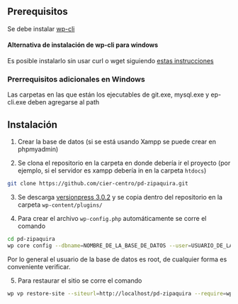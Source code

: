 ## Prerequisitos
Se debe instalar [wp-cli](http://wp-cli.org/)

#### Alternativa de instalación de wp-cli para windows
Es posible instalarlo sin usar curl o wget siguiendo [estas instrucciones](https://make.wordpress.org/cli/handbook/installing/#installing-on-windows)

### Prerrequisitos adicionales en Windows
Las carpetas en las que están los ejecutables de git.exe, mysql.exe y ep-cli.exe deben agregarse al path 

## Instalación

1. Crear la base de datos (si se está usando Xampp se puede crear en phpmyadmin)

2. Se clona el repositorio en la carpeta en donde debería ir el proyecto (por ejemplo, si el servidor es xampp debería in en la carpeta ```htdocs```)

```bash
git clone https://github.com/cier-centro/pd-zipaquira.git
```

3. Se descarga [versionpress 3.0.2](https://versionpress.net/) y se copia dentro del repositorio en la carpeta ```wp-content/plugins/```

4. Para crear el archivo ```wp-config.php``` automáticamente se corre el comando

```bash
cd pd-zipaquira
wp core config --dbname=NOMBRE_DE_LA_BASE_DE_DATOS --user=USUARIO_DE_LA_BASE_DE_DATOS
```

Por lo general el usuario de la base de datos es root, de cualquier forma es conveniente verificar.

5. Para restaurar el sitio se corre el comando 

```bash
wp vp restore-site --siteurl=http://localhost/pd-zipaquira --require=wp-content/plugins/versionpress/src/Cli/vp.php
```
